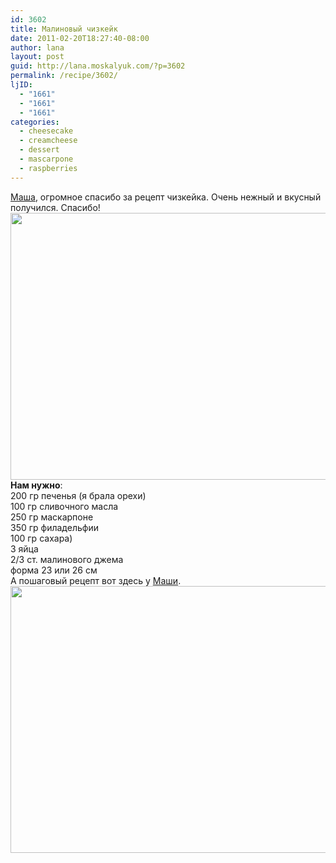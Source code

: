 ```yaml
---
id: 3602
title: Малиновый чизкейк
date: 2011-02-20T18:27:40-08:00
author: lana
layout: post
guid: http://lana.moskalyuk.com/?p=3602
permalink: /recipe/3602/
ljID:
  - "1661"
  - "1661"
  - "1661"
categories:
  - cheesecake
  - creamcheese
  - dessert
  - mascarpone
  - raspberries
---
```

<div id="_mcePaste">
  <a href="http://mariha-kitchen.livejournal.com/34931.html?view=1591155#t1591155">Маша</a>, огромное спасибо за рецепт чизкейка. Очень нежный и вкусный получился. Спасибо!
</div>

<div>
</div>

<div>
  <img loading="lazy" class="alignnone" title="cheesecake" src="http://farm6.static.flickr.com/5251/5455209144_f9cb1490b3_z.jpg" alt="" width="640" height="427" />
</div>

<div>
</div>

<div>
  <div>
    <strong>Нам нужно</strong>:
  </div>
  
  <div>
    200 гр печенья (я брала орехи)
  </div>
  
  <div>
    100 гр сливочного масла
  </div>
  
  <div>
  </div>
  
  <div>
    250 гр маскарпоне
  </div>
  
  <div>
    350 гр филадельфии
  </div>
  
  <div>
    100 гр сахара)
  </div>
  
  <div>
    3 яйца
  </div>
  
  <div>
    2/3 cт. малинового джема
  </div>
  
  <div>
  </div>
  
  <div>
    форма 23 или 26 см
  </div>
  
  <div>
  </div>
  
  <div>
    А пошаговый рецепт вот здесь у <a href="http://mariha-kitchen.livejournal.com/34931.html?view=1591155#t1591155">Маши</a>.
  </div>
</div>

<div>
</div>

<div>
  <img loading="lazy" class="alignnone" title="cheesecake" src="http://farm6.static.flickr.com/5295/5455215374_891d2c45a7_z.jpg" alt="" width="640" height="427" />
</div>